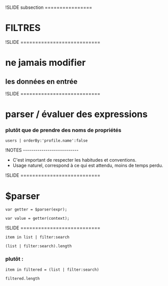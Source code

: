 !SLIDE subsection ================

# FILTRES


!SLIDE ===========================

# ne jamais modifier
## les données en entrée


!SLIDE ===========================

# parser / évaluer des expressions
### plutôt que de prendre des noms de propriétés

    users | orderBy:'profile.name':false


!NOTES ---------------------------

* C'est important de respecter les habitudes et conventions.
* Usage naturel, correspond à ce qui est attendu, moins de temps perdu.


!SLIDE ===========================

# $parser

    var getter = $parser(expr);

    var value = getter(context);


!SLIDE ===========================

    item in list | filter:search

    (list | filter:search).length

### plutôt :

    item in filtered = (list | filter:search)

    filtered.length




